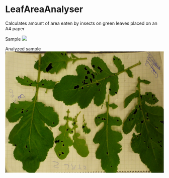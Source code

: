 # LeafAreaAnalyser
Calculates amount of area eaten by insects on green leaves placed on an A4 paper

Sample
![](/sample.JPG)

Analyzed sample
![](/sample_analyzed.jpg)

